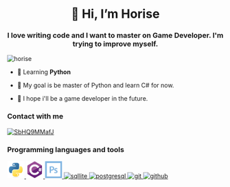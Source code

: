 <h1 align="center">👋 Hi, I’m Horise</h1>

<h3 align="center">I love writing code and I want to master on Game Developer. I'm trying to improve myself.</h3>

<p align="left"> <img src="https://komarev.com/ghpvc/?username=horisee&label=Profile%20views&color=0e75b6&style=flat" alt="horise" /> </p>

- 🌱 Learning **Python**

- 🍙 My goal is be master of Python and learn C# for now.

- 🍘 I hope i'll be a game developer in the future.

<h3 align="left">Contact with me</h3>
<p align="left">
<a href="https://discord.gg/fsVutVh3sJ" target="blank"><img align="center" src="https://discord.com/assets/3437c10597c1526c3dbd98c737c2bcae.svg" alt="SbHQ9MMafJ" height="30" width="40" /></a>
</p>

<h3 align="left">Programming languages and tools</h3>
  <a href="https://www.python.org" target="_blank">
    <img
      src="https://raw.githubusercontent.com/devicons/devicon/master/icons/python/python-original.svg"
      alt="python"
      width="40"
      height="40"
    />
  </a>
  <a href="https://www.w3schools.com/cs/" target="_blank">
    <img
      src="https://raw.githubusercontent.com/devicons/devicon/master/icons/csharp/csharp-original.svg"
      alt="csharp"
      width="40"
      height="40"
    />
  </a>
  <a href="https://www.photoshop.com/en" target="_blank">
    <img
      src="https://raw.githubusercontent.com/devicons/devicon/master/icons/photoshop/photoshop-line.svg"
      alt="photoshop"
      width="40"
      height="40"
    />
  </a>
  <a href="https://www.sqlite.org/index.html" target="_blank">
    <img
      src="https://upload.wikimedia.org/wikipedia/commons/9/97/Sqlite-square-icon.svg"
      alt="sqllite"
      width="40"
      height="40"
    />
  <a href="https://www.postgresql.org" target="_blank">
    <img
      src="https://img.icons8.com/external-tal-revivo-shadow-tal-revivo/48/000000/external-postgre-sql-a-free-and-open-source-relational-database-management-system-logo-shadow-tal-revivo.png"
      alt="postgresql"
      width="40"
      height="40"
   />
  <a href="https://git-scm.com" target="_blank">
    <img
      src="https://img.icons8.com/color/48/000000/git.png"
      alt="git"
      width="40"
      height="40"
   />
  <a href="https://github.com" target="_blank">
    <img
      src="https://img.icons8.com/fluency/48/000000/github.png"
      alt="github"
      width="40"
      height="40"
   />
